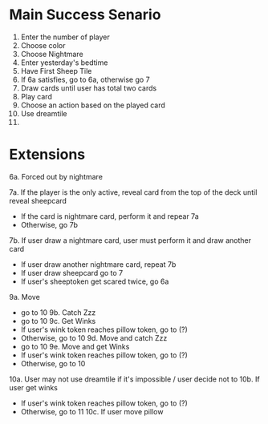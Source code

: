 # Main Success Senario

1. Enter the number of player
2. Choose color
3. Choose Nightmare
4. Enter yesterday's bedtime
5. Have First Sheep Tile
6. If 6a satisfies, go to 6a, otherwise go 7
7. Draw cards until user has total two cards
8. Play card
9. Choose an action based on the played card
10. Use dreamtile
11. 


# Extensions
6a. Forced out by nightmare 

7a. If the player is the only active, reveal card from the top of the deck until reveal sheepcard
- If the card is nightmare card, perform it and repear 7a
- Otherwise, go 7b

7b. If user draw a nightmare card, user must perform it and draw another card
- If user draw another nightmare card, repeat 7b
- If user draw sheepcard go to 7
- If user's sheeptoken get scared twice, go 6a

9a. Move
- go to 10
9b. Catch Zzz
- go to 10
9c. Get Winks
- If user's wink token reaches pillow token, go to (?)
- Otherwise, go to 10
9d. Move and catch Zzz
- go to 10
9e. Move and get Winks
 - If user's wink token reaches pillow token, go to (?)
- Otherwise, go to 10

10a. User may not use dreamtile if it's impossible / user decide not to
10b. If user get winks
-  If user's wink token reaches pillow token, go to (?)
- Otherwise, go to 11
10c. If user move pillow
